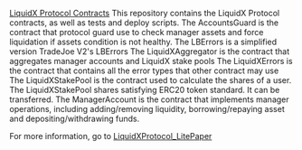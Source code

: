 [LiquidX Protocol Contracts]()
This repository contains the LiquidX Protocol contracts, as well as tests and deploy scripts.
The AccountsGuard is the contract that protocol guard use to check manager assets and force liquidation if assets condition is not healthy.
The LBErrors is a simplified version TradeJoe V2's LBErrors
The LiquidXAggregator is the contract that aggregates manager accounts and LiquidX stake pools
The LiquidXErrors is the contract that contains all the error types that other contract may use
The LiquidXStakePool is the contract used to calculate the shares of a user. The LiquidXStakePool shares satisfying ERC20 token standard. It can be transferred.
The ManagerAccount is the contract that implements manager operations, including adding/removing liquidity, borrowing/repaying asset and depositing/withdrawing funds.

For more information, go to [LiquidXProtocol_LitePaper]()